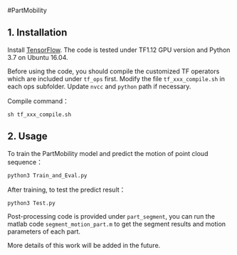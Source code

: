 #PartMobility

## 1. Installation

Install <a href="https://www.tensorflow.org/install/">TensorFlow</a>. The code is tested under TF1.12 GPU version and Python 3.7 on Ubuntu 16.04. 

Before using the code, you should compile the customized TF operators which are included under  `tf_ops` first. Modify the file `tf_xxx_compile.sh` in each ops subfolder. Update `nvcc` and `python` path if necessary. 

Compile command：

    sh tf_xxx_compile.sh

## 2. Usage

To train the PartMobility model and predict the motion of point cloud sequence：

    python3 Train_and_Eval.py

After training, to test the predict result：

    python3 Test.py

Post-processing code is provided under `part_segment`, you can run the matlab code `segment_motion_part.m` to get the segment results and motion parameters of each part. 

More details of this work will be added in the future. 
